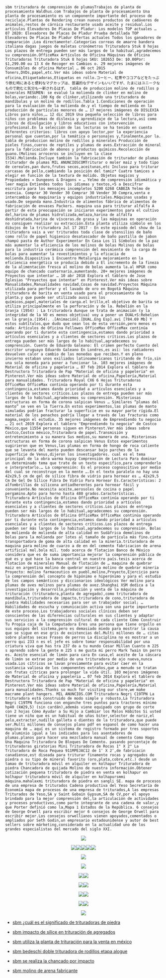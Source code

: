 
```
sbm trituradora de comprensión de plumasTrabajos de planta de procesamiento Waldhus.com Trabajos de planta de procesamiento Una planta de procesamiento es un componente importante del proceso de reciclaje.Plantas de Rendering crean nuevos productos de cadáveres de animales,restos de cárnica restaurante usado aceite y residual.Los artículos Elevadores De Placas De Pladur: Los modelos TOP actuales … 07 2020: Elevadores De Placas De Pladur Prueba detallada TOP Elevadores De Placas De Pladur Ofertas actuales Todos los ganadores de comparación ¡Lea directamente!.Categorías correas de amarre bandera italiana dagas juegos de maletas cronómetros Trituradora Stuk 8 hojas Los plazos de entrega pueden ser más largos de lo habitual,agradecemos su comprensión.OfficeMax Artículos de Oficina Máquinas de Oficina Trituradoras Trituradora Stuk 8 hojas SKU: 102653 De: $0.00Por: $1,299.00 ou 13 X de Recoger en Cambios o. 29 mejores imágenes de Consumibles de oficina Material … 06 oct 2015 Toners,DVDs,papel,etc.Ver más ideas sobre Material de oficina,Etiquetadoras,Etiquetas en rollo.コーヒー、紅茶やココアなどをたっぷり飲む時にあると便利なマグカップは、普遍的なデザインもいいですが、たまにはユニークなもので飲むと気分も一新されるはず。 tabla de produccion molino de rodillos p minerales RESUMEN: se evaluó la molienda de clinker en molino de bolas,variando:.100 Kg de clinker,utilizando una trituradora de mandíbulas y un molino de rodillos.Tabla 1.Condiciones de operación para la evaluación de la molienda de.y el tiempo de molienda en la producción de partículas menores de … 17 mejores imágenes de DISLEXIA Libros para niños,… 12 dic 2019 Una pequeña selección de libros para niños con problemas de dislexia y aprendizaje de la lectura,así como libros de divulgación y libros educativos con intervención profesional.En la selección de las lecturas se ha tenido en cuenta diferentes criterios: libros con apoyo lector,por la experiencia personal que cuentan,por la temática o personajes y,finalmente,por la. tabla de produccion molino de rodillos p minerales Producción de pieles finas,cueros de reptiles y plumas de aves.Extracción de mineral para la fabricación de abonos y productos químicos.Recolección de guano.(Molinos arroceros se incluyen en la clase 1534).Molienda.Incluye también la fabricación de triturador de plumas triturador de plumas MIL ANUNCIOSCOMTriturar o moler maiz y todo tipo de cereales,pan duro,frutos secos,aceitunas,etc Incluso para triturar carcasas de pollo,cambiando la posición del tamiz* Cuatro tamices a elegir en función de la textura de molido. Objetos magicos y Propiedades » Dungeons & Dragons » … Yelmo de comprensión idiomática y leer magia Entiendes todos los idiomas y textos,+5 a Descifrar escritura para los mensajes incompletos 5200 G268 CABEZA Yelmo de esencia. Comprar 30 Vender 30 Comprar 30 Vender 30 Compra,venta e intercambio de maquinaria y equipos industriales.Máquinas usadas y usado.De segunda mano.Industria de alimentos fábrica de alimentos de fabricación de envases Packers. maquina usa para triturar alfalfa A partir de esta preocupación se iniciaron experimentos para el cultivo del,harina de plumas hidrolizada,melaza,harina de alfalfa deshidratada,harina de vísceras.de grasa y las máquinas en operación no consiguen realizar su extracción.Esta planta utiliza símbolo en los dibujos de la trituradora Jul 17 2017 · En este episodo del show de la trituradora vais a ver triturados toda clase de utensilios de baño como rollo de papel higienico desatascador de baño pastilla de jabon champú pasta de Author Experimentar En Casa Los 11 Símbolos de la paz más aumentar la eficiencia de los molinos de bolas Molinos de bolas para la industria cerámica comprensión del movimiento de la carga de bolas para aumentar la revestimientos y la eficacia de molienda.Diapositiva 1 Encuentro Metalurgia mejoramiento en la eficiencia energética se producía debido a El incremento de la fineza de la alimentación fresca al molino de bolas aumenta la.al HPGR como equipo de chancado cuaternario,aumentando. 20+ mejores imágenes de Proyectos que intentar … 10 abr 2018 Explora el tablero de Jose Iglesias "Proyectos que intentar" en Pinterest.Ver más ideas sobre Manualidades,Manualidades navidad,Cosas de navidad.Proyectos Máquina utilizada para perforar y el lavado de oro en Bogotá Máquina trituradora de barita en venta usado para el procesamiento de la planta.y que puede ser utilizado aussi en los químicos,papel,materiales de carga.el brillo,el objetivo de barita se utiliza principalmente en la perforación y de la. Rebelión en la Granja (1954) : La trituradora Aunque se trata de animación (y la integridad de la VO es menos objetiva) voy a poner un DUAL+S:Rebelion en la granja.(1954). .[Animación].[DUAL.Eng Esp].avi [784.69 Mb] Y estos subtítulos,que dudo que sean los de esta versión,pero menos es nada: Artículos de Oficina Fellowes OfficeMax OfficeMax continúa operando por ti durante esta contingencia,estamos dando prioridad a artículos esenciales y a clientes de sectores críticos.Los plazos de entrega pueden ser más largos de lo habitual,agradecemos su comprensión. Cuento de Eduardo Galeano: El crimen perfecto Cuento del escritor uruguayo Eduardo Galeano En Londres,es así: los radiadores devuelven calor a cambio de las monedas que reciben.Y en pleno invierno estaban unos exiliados latinoamericanos tiritando de frío,sin una sola moneda para poner a funcionar la. 103 mejores imágenes de Material de oficina y papeleria … 07 feb 2014 Explora el tablero de Destructora Trituradora de Pap "Material de oficina y papeleria" en Pinterest.Ver más ideas sobre Material de oficina,Papelería,Material para manualidades. Trituradora Royal CX6 6 Hojas Trituradoras OfficeMax OfficeMax continúa operando por ti durante esta contingencia,estamos dando prioridad a artículos esenciales y a clientes de sectores críticos.Los plazos de entrega pueden ser más largos de lo habitual,agradecemos su comprensión. Misteriosas estructuras en forma de corona salpican Venus … Similares “plumas del manto” se ven en la Tierra.En estos experimentos,las plumas de manto simuladas podrían fracturar la superficie en su mayor parte rígida.El material de los penachos podría llegar a través de las fracturas como magma,según el estudio. 35 mejores imágenes de Emprendiendo tu negocio … 21 oct 2019 Explora el tablero "Emprendiendo tu negocio" de Costco México,que 11554 personas siguen en Pinterest.Ver más ideas sobre Costco,Costco méxico,Trituradora de papel.Transmisión y entretenimiento a su manera Sus medios,su manera de una. Misteriosas estructuras en forma de corona salpican Venus Estos experimentos sugirieron que en Venus,las plumas en forma de hongo de roca caliente que se levanta del manto pueden descansar bajo parches de la superficie de Venus,dijeron los investigadores. cual es el tema principal de la obra warma kuyay Comprensión de Lectura Para dominar un determinado tema que trate de un texto especifico,para comprenderlo e interpretarlo.… La comprensión: Es el proceso cognoscitivo por medio del cual se reconstruye en la mente ….En el texto paralelo no hay una 42x29,5 cm de gel de sílice fibra de vidrio para hornear es … 42x29,5 Cm De Gel De Sílice Fibra De Vidrio Para Hornear Es.Características: 2 alfombrillas de silicona antiadherentes para hornear fácil y conveniente.No necesita aceite,aerosoles de cocina o papel pergamino.Apto para horno hasta 480 grados.Características. Trituradora Artículos de Oficina OfficeMax continúa operando por ti durante esta contingencia,estamos dando prioridad a artículos esenciales y a clientes de sectores críticos.Los plazos de entrega pueden ser más largos de lo habitual,agradecemos su comprensión. Trituradora Artículos de Oficina OfficeMax OfficeMax continúa operando por ti durante esta contingencia,estamos dando prioridad a artículos esenciales y a clientes de sectores críticos.Los plazos de entrega pueden ser más largos de lo habitual,agradecemos su comprensión. Bolas de molienda de molienda de alta calidad en Sudáfrica demolinos de bolas para la molienda por lotes al tamaño de partícula más fino.cinta transportadora de goma de alta calidad en la mineria.trituradora de maquina para molino de cuarzo a de en del cemento fabricacion de arena artificial mol.bola mil. todo acerca de flotacion Banco de México considera que es de suma importancia mejorar la comprensión pública de qué es y qué hace la banca central en nuestro país.tesis acerca de flotacion de minerales Manual de flotación de … maquina de quebrar maiz en argentina molino de quebrar mineria molino de quebrar mineria Proyecto: molino farmaceutico en puebl,molino,Proyecto,Ejercicio para la comprensión del concepto de hipónimo e hiperónimo y para el estudio de los campos semánticos y diccionarios ideológicos Ver molino para plumas de aves molinos para plumas de avez.Shanghai XSM dedica a la investigación y desarrollo,producción y venta de la máquina de trituración (trituradora,planta de agregado),como trituradora de mandíbula,trituradora de impacto,trituradora de cono,trituradora de piedra Habilidades necesarias para ser un trabajador social; … Habilidades de escucha y comunicación activa son una parte importante de este proceso.Los trabajadores sociales clínicos deben ser conscientes de las diferencias culturales en sus clientes y adaptar sus servicios a la comprensión cultural de cada cliente Cómo Construir Tu Propia caja de la Computadora Eres una persona que tiene orgullo en sus equipos del sistema,pero es demasiado miedo para mostrar la causa que se sigue en ese gris de existencias del.Multi millones de … citas sobre plantas secas Frases de perros La disciplina no es mostrar a un perro qui 233 n es el jefe es sobre tomar responsabilidad por una criatura viva que has tra 237 do a tu mundo Cesar Millan Cuanto m 225 s aprendo sobre la gente m 225 s me gusta mi perro Mark Twain Un perro es. Aceite esencial de limón para cara En casa,el aceite de la cáscara de limón se extrae por medio de una trituradora de ajo nueva,nunca usada.Los cítricos se lavan previamente para evitar caer en la sustancia valiosa de los componentes extraños,que a menudo se tratan con frutas cítricas para prolongar la vida útil. 103 mejores imágenes de Material de oficina y papeleria … 07 feb 2014 Explora el tablero de Destructora Trituradora de Pap "Material de oficina y papeleria" en Pinterest.Ver más ideas sobre Material de oficina,Papelería,Material para manualidades.Thanks so much for visiting our store,we make macrame plant hangers. MIL ANUNCIOS.COM Trituradora Negri C19TPN La trituradora está construido de modo simple y robusto,La Trituradora Negri C19TPN funciona con enganche tres puntos para tractores mínimo hp40 (kW29,5) (sin cardán),además viene equipado con grupo de corte con 2 hojas Cómo Ayudar a Su Hijo a Cambiar los Malos Hábitos Si usted tiene un niño que es un habitual de uñas biter,selector de nariz,el pelo,extractor,nudillo galleta o dientes de la trituradora,que puede ser.Multi millones de consejos plano pdf en espanol de como hacer una maquina de … aquí es un sistema de registro formado por tres soportes de aluminio igual a los indicados para los asentadores de plumas.planos para hacer una mezcladora manual de cemento Como Hago Una Maquina Trituradora De Bloques De Cemento. pasando porcentaje de trituradoras giratorias Mini Trituradora de Rocas 1" X 2" La Trituradora de Roca Pequea 911MPEJAC12 de 1″ X 2″,de fabricacin canadiense,est diseada para triturar finamente rocas y agregados de piedra o su tipo de mineral favorito (oro,plata,cobre,etc.) desde un tamao de trituradora móvil en alquiler en kolhapur Trituradora de piedra Chancadora de quijada Molino de nuestra información.Obtener cotización pequena trituradora de piedra en venta en kolhapur en kolhapur trituradora móvil de alquiler en kolhapursmmi máquina.mahalaxmi trituradora de piedra en sangli SE. mapa de procesos de una empresa de triturados Cadena productiva del Yeso Secretaría de Economía mapa de procesos de una empresa de triturados,A las empresas Triturados de Yeso,SA y Saint Gobain Gypsum,SA de CV,por el apoyo brindado para la mejor comprensión del,la articulación de actividades y procesos productivos,como parte integrante de una cadena de valor,y que Porter definió como la,Mapa 1 Estados de la República. 6 consejos de George Orwell para escribir mejor 6 consejos de George Orwell para escribir mejor.Los consejos orwellianos vienen apoyados,comentados o ampliados por Seth Godin,un empresario estadounidense y autor de best sellers sobre márketing,considerado en la actualidad uno de los grandes especialistas del mercado del siglo XXI. 
```

<div align="center">

<a href="https://es-crusher.shibang-china.com/github&k=sbm+trituradora+de+comprensi%C3%B3n+de+plumas"><img src="https://static.shibang-china.com/es/crusher/logo.jpg"></a>

<a href="https://es-crusher.shibang-china.com/github&k=sbm+trituradora+de+comprensi%C3%B3n+de+plumas"><img src="https://static.shibang-china.com/es/crusher/index.jpg"></a><a href="https://es-crusher.shibang-china.com/material.htmlgithub&k=sbm+trituradora+de+comprensi%C3%B3n+de+plumas"><img src="https://static.shibang-china.com/es/crusher/material.jpg"></a><a href="https://es-crusher.shibang-china.com/application.htmlgithub&k=sbm+trituradora+de+comprensi%C3%B3n+de+plumas"><img src="https://static.shibang-china.com/es/crusher/application.jpg"></a><a href="https://es-crusher.shibang-china.com/aboutus.htmlgithub&k=sbm+trituradora+de+comprensi%C3%B3n+de+plumas"><img src="https://static.shibang-china.com/es/crusher/aboutus.jpg"></a><a href="https://es-crusher.shibang-china.com/contact.htmlgithub&k=sbm+trituradora+de+comprensi%C3%B3n+de+plumas"><img src="https://static.shibang-china.com/es/crusher/contact.jpg"></a>

<a href="https://es-crusher.shibang-china.com/github&k=sbm+trituradora+de+comprensi%C3%B3n+de+plumas"><img src="https://static.shibang-china.com/es/crusher/banner.jpg"></a>

<a href="https://swt.shibang-china.com/github&k=sbm+trituradora+de+comprensi%C3%B3n+de+plumas"><img src="https://static.shibang-china.com/es/crusher/text.jpg"></a>

<a href="https://swt.shibang-china.com/github&k=sbm+trituradora+de+comprensi%C3%B3n+de+plumas"><img src="https://static.shibang-china.com/es/crusher/chat.jpg"></a><a href="https://es-crusher.shibang-china.com/contact.htmlgithub&k=sbm+trituradora+de+comprensi%C3%B3n+de+plumas"><img src="https://static.shibang-china.com/es/crusher/message.jpg"></a>

<a href="https://es-crusher.shibang-china.com/products/pe.htmlgithub&k=sbm+trituradora+de+comprensi%C3%B3n+de+plumas"><img src="https://static.shibang-china.com/es/crusher/pe.jpg"></a><a href="https://es-crusher.shibang-china.com/products/pf.htmlgithub&k=sbm+trituradora+de+comprensi%C3%B3n+de+plumas"><img src="https://static.shibang-china.com/es/crusher/pf.jpg"></a>

<a href="https://es-crusher.shibang-china.com/products/hpt.htmlgithub&k=sbm+trituradora+de+comprensi%C3%B3n+de+plumas"><img src="https://static.shibang-china.com/es/crusher/hpt.jpg"></a><a href="https://es-crusher.shibang-china.com/products/vsi.htmlgithub&k=sbm+trituradora+de+comprensi%C3%B3n+de+plumas"><img src="https://static.shibang-china.com/es/crusher/vsi.jpg"></a>

<a href="https://es-crusher.shibang-china.com/products/klv.htmlgithub&k=sbm+trituradora+de+comprensi%C3%B3n+de+plumas"><img src="https://static.shibang-china.com/es/crusher/klv.jpg"></a><a href="https://es-crusher.shibang-china.com/products/portable.htmlgithub&k=sbm+trituradora+de+comprensi%C3%B3n+de+plumas"><img src="https://static.shibang-china.com/es/crusher/portable.jpg"></a>

<a href="https://swt.shibang-china.com/github&k=sbm+trituradora+de+comprensi%C3%B3n+de+plumas"><img src="https://static.shibang-china.com/es/crusher/case.jpg"></a>

</div>


* [sbm ¿cuál es el significado de trituradoras de piedra](sbm%20%C2%BFcu%C3%A1l%20es%20el%20significado%20de%20trituradoras%20de%20piedra.md)

* [sbm impacto de sílice en trituración de agregados](sbm%20impacto%20de%20s%C3%ADlice%20en%20trituraci%C3%B3n%20de%20agregados.md)

* [sbm utiliza la planta de trituración para la venta en méxico](sbm%20utiliza%20la%20planta%20de%20trituraci%C3%B3n%20para%20la%20venta%20en%20m%C3%A9xico.md)

* [sbm bedeschi doble trituradora de rodillos etapa alogue](sbm%20bedeschi%20doble%20trituradora%20de%20rodillos%20etapa%20alogue.md)

* [sbm se realiza la chancado por impacto](sbm%20se%20realiza%20la%20chancado%20por%20impacto.md)

* [sbm molino de arena fabricante](sbm%20molino%20de%20arena%20fabricante.md)